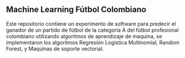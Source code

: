 ## Machine Learning Fútbol Colombiano

Este repositorio contiene un experimento de software para predecir el ganador de un partido de fútbol de la categoría A del fútbol profesional colombiano utilizando algoritmos de aprendizaje de maquina, se implementaron los algoritmos Regresión Logística Multinomial, Random Forest, y Maquinas de soporte vectorial.
